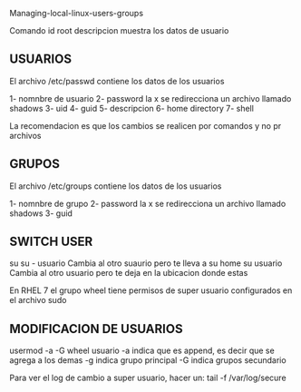 Managing-local-linux-users-groups

Comando id root
descripcion muestra los datos de usuario

USUARIOS
-------------------
El archivo /etc/passwd contiene los datos de los usuarios

1- nomnbre de usuario
2- password la x se redirecciona  un archivo llamado shadows
3- uid
4- guid
5- descripcion
6- home directory
7- shell

La recomendacion es que los cambios se realicen por comandos y no pr archivos

GRUPOS
--------------------
El archivo /etc/groups contiene los datos de los usuarios

1- nomnbre de grupo
2- password la x se redirecciona  un archivo llamado shadows
3- guid

SWITCH USER
--------------------
su
su - usuario
Cambia al otro suaurio pero te lleva a su home
su usuario
Cambia al otro usuario pero te deja en la ubicacion donde estas

En RHEL 7 el grupo wheel tiene permisos de super usuario configurados en el archivo sudo

MODIFICACION DE USUARIOS
-------------------------

usermod -a -G wheel usuario
-a indica que es append, es decir que se agrega a los demas
-g indica grupo principal
-G indica grupos secundario

Para ver el log de cambio a super usuario, hacer un:
tail -f /var/log/secure


















































